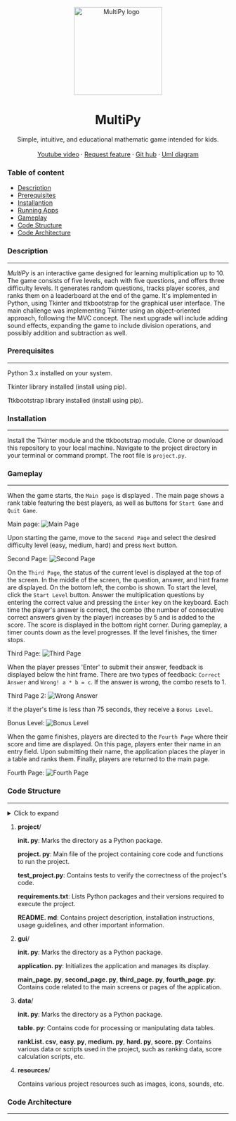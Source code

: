 <p align="center" dir="auto">
  <a>
    <img src="/resources/MultiPy.png" alt="MultiPy logo" width="200" height="200"  style="max-width: 100%;">
  </a>
</p>
<h1 align="center" tabindex="-1" dir="auto"><a class="anchor" aria-hidden="true"></a>MultiPy</h1>


<p align="center" dir="auto">
  Simple, intuitive, and educational mathematic game intended for kids.
  <br>
  <br>
  <a href="">Youtube video</a>
  ·
  <a href="requirements.txt">Request feature</a>
  ·
  <a href="https://github.com/mando984/MultiPy.git" rel="nofollow">Git hub</a>
  ·
  <a href="/resources/uml_diagram_MultiPy.pdf" rel="nofollow">Uml diagram</a>
</p>


### Table of content
* [Description](#description)
* [Prerequisites](#prerequest)
* [Installantion](#installation)
* [Running Apps](#running-apps)
* [Gameplay](#gameplay)
* [Code Structure](#code-structure)
* [Code Architecture](#code-architecture)


### Description 
***
*MultiPy* is an interactive game designed for learning multiplication up to 10. The game consists of five levels, each with five questions, and offers three difficulty levels. It generates random questions, tracks player scores, and ranks them on a leaderboard at the end of the game. 
It's implemented in Python, using Tkinter and ttkbootstrap for the graphical user interface.
The main challenge was implementing Tkinter using an object-oriented approach, following the MVC concept. 
The next upgrade will include adding sound effects, expanding the game to include division operations, and possibly addition and subtraction as well.

### Prerequisites
***
Python 3.x installed on your system.

Tkinter library installed (install using pip).

Ttkbootstrap library installed (install using pip).

### Installation
***
Install the Tkinter module and the ttkbootstrap module.
Clone or download this repository to your local machine.
Navigate to the project directory in your terminal or command prompt.
The root file is `project.py`.

### Gameplay
***
When the game starts, the `Main page` is displayed . The main page shows a rank table featuring the best players, as well as buttons for `Start Game` and `Quit Game`.

Main page:
![Main Page](resources/main_page_screenshot.png)



Upon starting the game, move to the `Second Page` and select the desired difficulty level (easy, medium, hard) and press `Next` button.

Second Page:
![Second Page](resources/second_page_screenshot.png)


On the `Third Page`, the status of the current level is displayed at the top of the screen. In the middle of the screen, the question, answer, and hint frame are displayed. On the bottom left, the combo is shown. To start the level, click the `Start Level` button. Answer the multiplication questions by entering the correct value and pressing the `Enter` key on the keyboard. Each time the player's answer is correct, the combo (the number of consecutive correct answers given by the player) increases by 5 and is added to the score. The score is displayed in the bottom right corner. During gameplay, a timer counts down as the level progresses. If the level finishes, the timer stops.

Third Page:
![Third Page](resources/third_page_screenshot.png)

When the player presses 'Enter' to submit their answer, feedback is displayed below the hint frame. There are two types of feedback: `Correct Answer` and `Wrong! a * b = c`.
If the answer is wrong, the combo resets to 1.

Third Page 2:
![Wrong Answer](resources/wrong_answer.png)


If the player's time is less than 75 seconds, they receive a `Bonus Level`.

Bonus Level:
![Bonus Level](resources/bonus_page_screenshot.png)

When the game finishes, players are directed to the `Fourth Page` where their score and time are displayed. On this page, players enter their name in an entry field. Upon submitting their name, the application places the player in a table and ranks them. Finally, players are returned to the main page.

Fourth Page:
![Fourth Page](resources/fourth_page_screenshot.png)


### Code Structure
***

<details>
<summary>Click to expand</summary>
<pre>
project/
|-- __init__.py
|-- project.py
|-- test_project.py
|-- requirements.txt
|-- README.md
|
|-- gui/
|   |-- __init__.py
|   |-- application.py
|   |-- main_page.py
|   |-- second_page.py
|   |-- third_page.py
|   |-- fourth_page.py
|
|-- data/
|   |-- __init__.py
|   |-- table.py
|   |-- rankList.csv
|   |-- easy.py
|   |-- medium.py
|   |-- hard.py
|   |-- score.py
|
|-- resources/
</pre>
</details>


1. **project**/

    **init. py**: Marks the directory as a Python package.

    **project. py**: Main file of the project containing core code and functions to run the project.

    **test_project.py**: Contains tests to verify the correctness of the project's code.

    **requirements.txt**: Lists Python packages and their versions required to execute the project.

    **README. md**: Contains project description, installation instructions, usage guidelines, and other important information.

2. **gui**/

    **init. py**: Marks the directory as a Python package.

    **application. py**: Initializes the application and manages its display.

    **main_page. py**, **second_page. py**, **third_page. py**, **fourth_page. py**: Contains code related to the main screens or pages of the application.

3. **data**/

    **init. py**: Marks the directory as a Python package.

    **table. py**: Contains code for processing or manipulating data tables.

    **rankList. csv**, **easy. py**, **medium. py**, **hard. py**, **score. py**: Contains various data or scripts used in the project, such as ranking data, score calculation scripts, etc.

4. **resources**/

    Contains various project resources such as images, icons, sounds, etc.

### Code Architecture
***



